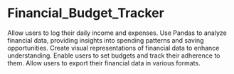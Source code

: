 # Financial_Budget_Tracker

Allow users to log their daily income and expenses.
Use Pandas to analyze financial data, providing insights into spending patterns and saving opportunities.
Create visual representations of financial data to enhance understanding.
Enable users to set budgets and track their adherence to them.
Allow users to export their financial data in various formats.

